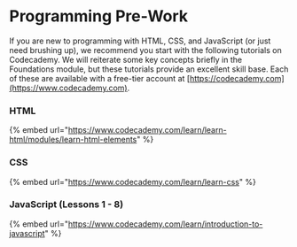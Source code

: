# Programming Pre-Work

If you are new to programming with HTML, CSS, and JavaScript \(or just need brushing up\), we recommend you start with the following tutorials on Codecademy. We will reiterate some key concepts briefly in the Foundations module, but these tutorials provide an excellent skill base. Each of these are available with a free-tier account at [https://codecademy.com](https://www.codecademy.com).

### HTML

{% embed url="https://www.codecademy.com/learn/learn-html/modules/learn-html-elements" %}

### CSS

{% embed url="https://www.codecademy.com/learn/learn-css" %}

### JavaScript \(Lessons 1 - 8\)

{% embed url="https://www.codecademy.com/learn/introduction-to-javascript" %}



